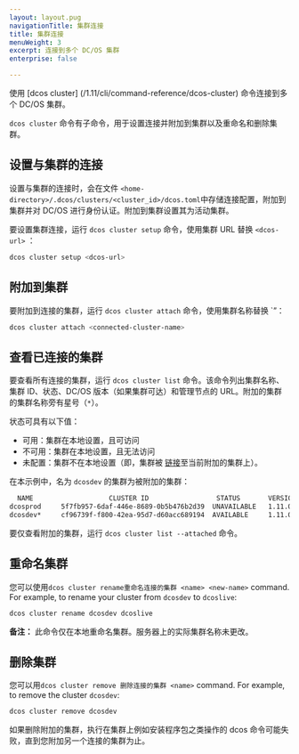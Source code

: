 ```yaml
---
layout: layout.pug
navigationTitle: 集群连接
title: 集群连接
menuWeight: 3
excerpt: 连接到多个 DC/OS 集群
enterprise: false

---
```


使用 [dcos cluster] (/1.11/cli/command-reference/dcos-cluster) 命令连接到多个 DC/OS 集群。

`dcos cluster` 命令有子命令，用于设置连接并附加到集群以及重命名和删除集群。

## 设置与集群的连接

设置与集群的连接时，会在文件 `<home-directory>/.dcos/clusters/<cluster_id>/dcos.toml`中存储连接配置，附加到集群并对 DC/OS 进行身份认证。附加到集群设置其为活动集群。

要设置集群连接，运行 `dcos cluster setup` 命令，使用集群 URL 替换 `<dcos-url>` ：

```bash
dcos cluster setup <dcos-url>
```

## 附加到集群

要附加到连接的集群，运行 `dcos cluster attach` 命令，使用集群名称替换 `<name>”：

```bash
dcos cluster attach <connected-cluster-name>
```

## 查看已连接的集群

要查看所有连接的集群，运行 `dcos cluster list` 命令。该命令列出集群名称、集群 ID、状态、DC/OS 版本（如果集群可达）和管理节点的 URL。附加的集群的集群名称旁有星号（`*`）。

状态可具有以下值：

- 可用：集群在本地设置，且可访问
- 不可用：集群在本地设置，且无法访问
- 未配置：集群不在本地设置（即，集群被 [链接](/cn/1.11/administering-clusters/multiple-clusters/cluster-links)至当前附加的集群上）。

在本示例中，名为 `dcosdev` 的集群为被附加的集群：

```bash
  NAME                   CLUSTER ID                 STATUS       VERSION                     URL
dcosprod     5f7fb957-6daf-446e-8689-0b5b476b2d39  UNAVAILABLE   1.11.0    https://dcosclus-eosy.us-west-2.elb.amazonaws.com
dcosdev*     cf96739f-f800-42ea-95d7-d60acc689194  AVAILABLE     1.11.0    https://dcosclus-5m65.us-west-2.elb.amazonaws.com
```

要仅查看附加的集群，运行 `dcos cluster list --attached` 命令。

## 重命名集群

您可以使用`dcos cluster rename重命名连接的集群 <name> <new-name>` command. For example, to rename your cluster from `dcosdev` to `dcoslive`:

```bash
dcos cluster rename dcosdev dcoslive
```

**备注：** 此命令仅在本地重命名集群。服务器上的实际集群名称未更改。

## 删除集群

您可以用`dcos cluster remove 删除连接的集群 <name>` command. For example, to remove the cluster `dcosdev`:

```bash
dcos cluster remove dcosdev
```

如果删除附加的集群，执行在集群上例如安装程序包之类操作的 dcos 命令可能失败，直到您附加另一个连接的集群为止。
